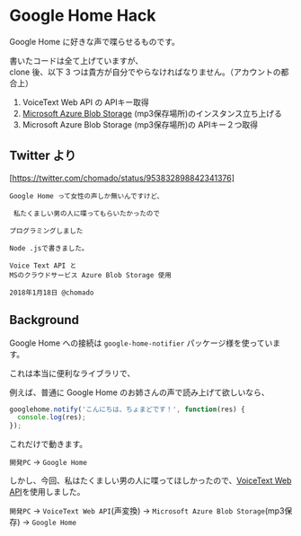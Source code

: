 # Google Home Hack
Google Home に好きな声で喋らせるものです。

書いたコードは全て上げていますが、    
clone 後、以下 3 つは貴方が自分でやらなければなりません。（アカウントの都合上）

1. VoiceText Web API の APIキー取得
2. [Microsoft Azure Blob Storage](https://azure.microsoft.com/ja-jp/services/storage/blobs/) (mp3保存場所)のインスタンス立ち上げる
3. Microsoft Azure Blob Storage (mp3保存場所)の APIキー２つ取得

## Twitter より

[https://twitter.com/chomado/status/953832898842341376]

```
Google Home って女性の声しか無いんですけど、

 私たくましい男の人に喋ってもらいたかったので

プログラミングしました

Node .jsで書きました。

Voice Text API と
MSのクラウドサービス Azure Blob Storage 使用

2018年1月18日 @chomado
```

## Background

Google Home への接続は `google-home-notifier` パッケージ様を使っています。

これは本当に便利なライブラリで、

例えば、普通に Google Home のお姉さんの声で読み上げて欲しいなら、
````js
googlehome.notify('こんにちは、ちょまどです！', function(res) {
  console.log(res);
});
````
これだけで動きます。

`開発PC` → `Google Home`

しかし、今回、私はたくましい男の人に喋ってほしかったので、[VoiceText Web API](https://cloud.voicetext.jp/webapi)を使用しました。

`開発PC` → `VoiceText Web API`(声変換) → `Microsoft Azure Blob Storage`(mp3保存) → `Google Home`
